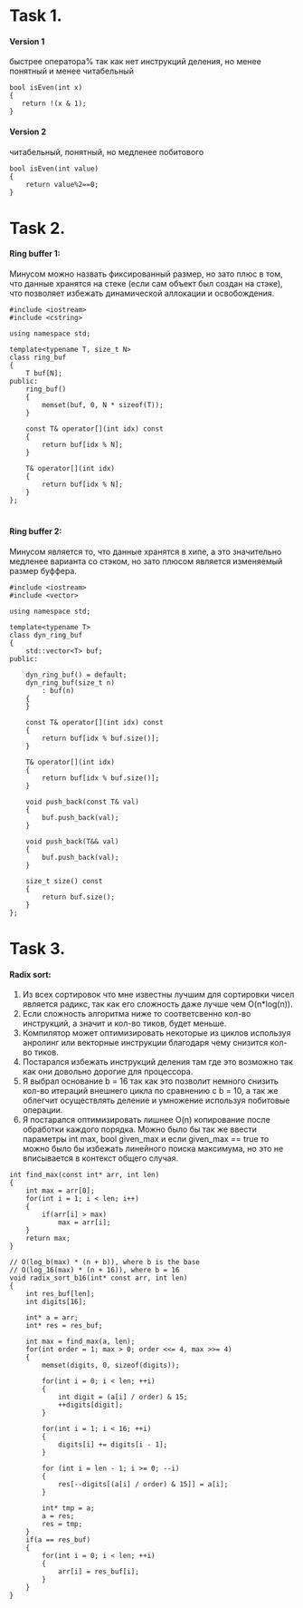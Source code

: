 # Task 1.
#### Version 1
 быстрее оператора% так как нет инструкций деления, но менее понятный и менее читабельный
 ```
bool isEven(int x) 
{
    return !(x & 1);
}
```
 #### Version 2
 читабельный, понятный, но медленее побитового
```
bool isEven(int value)
{
    return value%2==0;
} 
 ```
#
#
#
# Task 2.
#### Ring buffer 1:
Минусом можно назвать фиксированный размер, но зато плюс в том, что данные хранятся на стеке (если сам объект был создан на стэке), что позволяет избежать динамической аллокации и освобождения.
```
#include <iostream>
#include <cstring>
 
using namespace std;
 
template<typename T, size_t N>
class ring_buf
{
    T buf[N];
public:
    ring_buf()
    {
        memset(buf, 0, N * sizeof(T));
    }
 
    const T& operator[](int idx) const
    {
        return buf[idx % N];
    }
    
    T& operator[](int idx)
    {
        return buf[idx % N];
    }
};
```
#
#
#
#### Ring buffer 2: 
Минусом является то, что данные хранятся в хипе, а это значительно медленее варианта со стэком, но зато плюсом является изменяемый размер буффера.
```
#include <iostream>
#include <vector>
 
using namespace std;
 
template<typename T>
class dyn_ring_buf
{
    std::vector<T> buf;
public:
 
    dyn_ring_buf() = default;
    dyn_ring_buf(size_t n)
        : buf(n)
    {
    }
 
    const T& operator[](int idx) const
    {
        return buf[idx % buf.size()];
    }
    
    T& operator[](int idx)
    {
        return buf[idx % buf.size()];
    }
    
    void push_back(const T& val)
    {
        buf.push_back(val);
    }
    
    void push_back(T&& val)
    {
        buf.push_back(val);
    }
    
    size_t size() const
    {
        return buf.size();
    }
};
```
#
#
#
# Task 3.
#### Radix sort: 
1. Из всех сортировок что мне известны лучшим для сортировки чисел является радикс, так как его сложность даже лучше чем O(n*log(n)). 
2. Если сложность алгоритма ниже то соответсвенно кол-во инструкций, а значит и кол-во тиков, будет меньше.
3. Компилятор может оптимизировать некоторые из циклов используя анролинг или векторные инструкции благодаря чему снизится кол-во тиков.
4. Постарался избежать инструкций деления там где это возможно так как они довольно дорогие для процессора. 
5. Я выбрал основание b = 16 так как это позволит немного снизить кол-во итераций внешнего цикла по сравнению с b = 10, а так же облегчит осуществлять деление и умножение используя побитовые операции.
7. Я постарался оптимизировать лишнее O(n) копирование после обработки каждого порядка. Можно было бы так же ввести параметры int max, bool given_max и если given_max == true то можно было бы избежать линейного поиска максимума, но это не вписывается в контекст общего случая. 

```
int find_max(const int* arr, int len)
{
    int max = arr[0];
    for(int i = 1; i < len; i++)
    {
        if(arr[i] > max)
            max = arr[i];
    }
    return max;
}

// O(log_b(max) * (n + b)), where b is the base
// O(log_16(max) * (n + 16)), where b = 16
void radix_sort_b16(int* const arr, int len)
{
    int res_buf[len];
    int digits[16];
    
    int* a = arr;
    int* res = res_buf;
    
    int max = find_max(a, len);
    for(int order = 1; max > 0; order <<= 4, max >>= 4)
    {
        memset(digits, 0, sizeof(digits));
        
        for(int i = 0; i < len; ++i)
        {
            int digit = (a[i] / order) & 15;
            ++digits[digit];
        }
        
        for(int i = 1; i < 16; ++i)
        {
            digits[i] += digits[i - 1];
        }
        
        for (int i = len - 1; i >= 0; --i)
        {
            res[--digits[(a[i] / order) & 15]] = a[i];
        }
        
        int* tmp = a;
        a = res;
        res = tmp;
    }
    if(a == res_buf) 
    {
        for(int i = 0; i < len; ++i)
        {
            arr[i] = res_buf[i];
        }
    }
}
```

